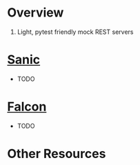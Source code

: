 # Overview
1. Light, pytest friendly mock REST servers


# [Sanic](https://sanic.dev/en/)
- TODO

# [Falcon](https://falcon.readthedocs.io/en/stable/)
- TODO


# Other Resources
